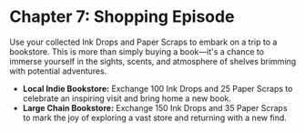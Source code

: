 # Chapter 7: Shopping Episode
Use your collected Ink Drops and Paper Scraps to embark on a trip to a bookstore. This is more than simply buying a book—it's a chance to immerse yourself in the sights, scents, and atmosphere of shelves brimming with potential adventures.

* **Local Indie Bookstore:** Exchange 100 Ink Drops and 25 Paper Scraps to celebrate an inspiring visit and bring home a new book.
* **Large Chain Bookstore:** Exchange 150 Ink Drops and 35 Paper Scraps to mark the joy of exploring a vast store and returning with a new find.